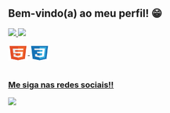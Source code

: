 ## Bem-vindo(a) ao meu perfil! 😁

 <div>
   <a href="https://github.com/WesDougls">
   <img height="180em" src="https://github-readme-stats.vercel.app/api?username=WesDougls&show_icons=true&theme=tokyonight&include_all_commits=true&count_private=true"/>
   <img height="180em" src="https://github-readme-stats.vercel.app/api/top-langs/?username=WesDougls&layout=compact&langs_count=6&theme=tokyonight"/>
</div>
    
<div style="display: inline_block"><br>
   <img align="center" alt="HTML" height="30" width="40" src="https://raw.githubusercontent.com/devicons/devicon/master/icons/html5/html5-original.svg">
  <img align="center" alt="CSS" height="30" width="40" src="https://raw.githubusercontent.com/devicons/devicon/master/icons/css3/css3-original.svg">
</div>
 
<br>
 
### Me siga nas redes sociais!!
 
<div> 
 <a href="https://instagram.com/wesouz._" target="_blank"><img src="https://img.shields.io/badge/-Instagram-%23E4405F?style=for-the-badge&logo=instagram&logoColor=white" target="_blank"></a>
</div>

